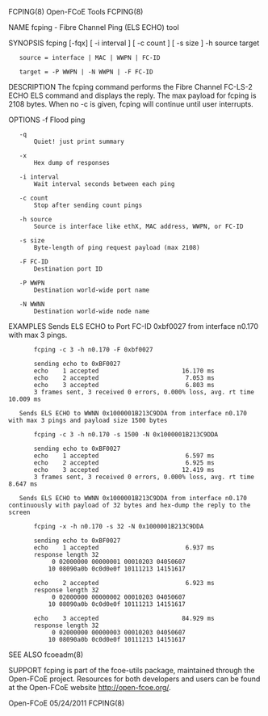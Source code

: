 FCPING(8)                                                                                      Open-FCoE Tools                                                                                      FCPING(8)



NAME
       fcping - Fibre Channel Ping (ELS ECHO) tool

SYNOPSIS
       fcping [-fqx] [ -i interval ] [ -c count ] [ -s size ] -h source target

       source = interface | MAC | WWPN | FC-ID

       target = -P WWPN | -N WWPN | -F FC-ID

DESCRIPTION
       The  fcping  command  performs  the  Fibre  Channel  FC-LS-2  ECHO  ELS command and displays the reply. The max payload for fcping is 2108 bytes. When no -c is given, fcping will continue until user
       interrupts.

OPTIONS
       -f
           Flood ping

       -q
           Quiet! just print summary

       -x
           Hex dump of responses

       -i interval
           Wait interval seconds between each ping

       -c count
           Stop after sending count pings

       -h source
           Source is interface like ethX, MAC address, WWPN, or FC-ID

       -s size
           Byte-length of ping request payload (max 2108)

       -F FC-ID
           Destination port ID

       -P WWPN
           Destination world-wide port name

       -N WWNN
           Destination world-wide node name

EXAMPLES
       Sends ELS ECHO to Port FC-ID 0xbf0027 from interface n0.170 with max 3 pings.

           fcping -c 3 -h n0.170 -F 0xbf0027

           sending echo to 0xBF0027
           echo    1 accepted                       16.170 ms
           echo    2 accepted                        7.053 ms
           echo    3 accepted                        6.803 ms
           3 frames sent, 3 received 0 errors, 0.000% loss, avg. rt time 10.009 ms

       Sends ELS ECHO to WWNN 0x1000001B213C9DDA from interface n0.170 with max 3 pings and payload size 1500 bytes

           fcping -c 3 -h n0.170 -s 1500 -N 0x1000001B213C9DDA

           sending echo to 0xBF0027
           echo    1 accepted                        6.597 ms
           echo    2 accepted                        6.925 ms
           echo    3 accepted                       12.419 ms
           3 frames sent, 3 received 0 errors, 0.000% loss, avg. rt time 8.647 ms

       Sends ELS ECHO to WWNN 0x1000001B213C9DDA from interface n0.170 continuously with payload of 32 bytes and hex-dump the reply to the screen

           fcping -x -h n0.170 -s 32 -N 0x1000001B213C9DDA

           sending echo to 0xBF0027
           echo    1 accepted                        6.937 ms
           response length 32
                0 02000000 00000001 00010203 04050607
               10 08090a0b 0c0d0e0f 10111213 14151617

           echo    2 accepted                        6.923 ms
           response length 32
                0 02000000 00000002 00010203 04050607
               10 08090a0b 0c0d0e0f 10111213 14151617

           echo    3 accepted                       84.929 ms
           response length 32
                0 02000000 00000003 00010203 04050607
               10 08090a0b 0c0d0e0f 10111213 14151617

SEE ALSO
       fcoeadm(8)

SUPPORT
       fcping is part of the fcoe-utils package, maintained through the Open-FCoE project. Resources for both developers and users can be found at the Open-FCoE website http://open-fcoe.org/.



Open-FCoE                                                                                         05/24/2011                                                                                        FCPING(8)
